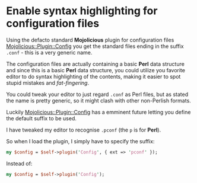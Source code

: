 # Enable syntax highlighting for configuration files

Using the defacto standard **Mojolicious** plugin for configuration files [Mojolicious::Plugin::Config](http://mojolicious.org/perldoc/Mojolicious/Plugin/Config) you get the standard files ending in the suffix `.conf` - this is a very generic name.

The configuration files are actually containing a basic **Perl** data structure and since this is a basic **Perl** data structure, you could utilize you favorite editor to do syntax highlighting of the contents, making it easier to spot stupid mistakes and _fat-fingering_.

You could tweak your editor to just regard `.conf` as Perl files, but as stated the name is pretty generic, so it might clash with other non-Perlish formats.

Luckily [Mojolicious::Plugin::Config](http://mojolicious.org/perldoc/Mojolicious/Plugin/Config) has a emminent future letting you define the default suffix to be used.

I have tweaked my editor to recognise `.pconf` (the `p` is for **Perl**).

So when I load the plugin, I simply have to specify the suffix:

```perl
my $config = $self->plugin('Config', { ext => 'pconf' });
```

Instead of:

```perl
my $config = $self->plugin('Config');
```





